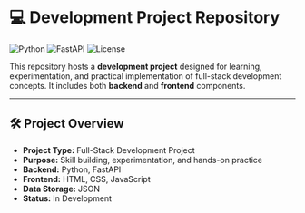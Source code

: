 # 💻 Development Project Repository

![Python](https://img.shields.io/badge/Python-3.11-blue?logo=python&logoColor=white)
![FastAPI](https://img.shields.io/badge/FastAPI-0.100.0-green?logo=fastapi&logoColor=white)
![License](https://img.shields.io/badge/License-MIT-yellow)

This repository hosts a **development project** designed for learning, experimentation, and practical implementation of full-stack development concepts. It includes both **backend** and **frontend** components.

---

## 🛠 Project Overview

- **Project Type:** Full-Stack Development Project  
- **Purpose:** Skill building, experimentation, and hands-on practice  
- **Backend:** Python, FastAPI  
- **Frontend:** HTML, CSS, JavaScript  
- **Data Storage:** JSON  
- **Status:** In Development  



